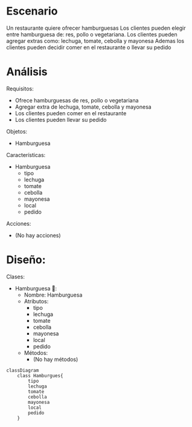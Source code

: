 # Escenario
Un restaurante quiere ofrecer hamburguesas
Los clientes pueden elegir entre hamburguesa de: res, pollo
o vegetariana.
Los clientes pueden agregar extras como: lechuga, tomate, 
cebolla y mayonesa
Ademas los clientes pueden decidir comer en el restaurante 
o llevar su pedido

# Análisis

Requisitos:
- Ofrece hamburguesas de res, pollo o vegetariana
- Agregar extra de lechuga, tomate, cebolla y mayonesa
- Los clientes pueden comer en el restaurante
- Los clientes pueden llevar su pedido

Objetos:
- Hamburguesa

Características:
- Hamburguesa
    - tipo
    - lechuga
    - tomate
    - cebolla
    - mayonesa
    - local
    - pedido

Acciones:
- (No hay acciones)

# Diseño:

Clases:
- Hamburguesa 🍔:
    - Nombre: Hamburguesa
    - Atributos:
        - tipo
        - lechuga
        - tomate
        - cebolla
        - mayonesa
        - local
        - pedido
    - Métodos:
        - (No hay métodos)

```mermaid
classDiagram
    class Hamburgues{
        tipo
        lechuga
        tomate
        cebolla
        mayonesa
        local
        pedido
    }
```